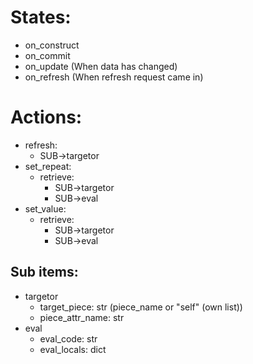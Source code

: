 # States:
- on_construct
- on_commit
- on_update (When data has changed)
- on_refresh (When refresh request came in)

# Actions:
- refresh:
  - SUB->targetor
- set_repeat:
  - retrieve:
    - SUB->targetor
    - SUB->eval
- set_value:
  - retrieve:
    - SUB->targetor
    - SUB->eval

## Sub items:
- targetor
  - target_piece: str (piece_name or "self" (own list))
  - piece_attr_name: str
- eval
  - eval_code: str
  - eval_locals: dict
